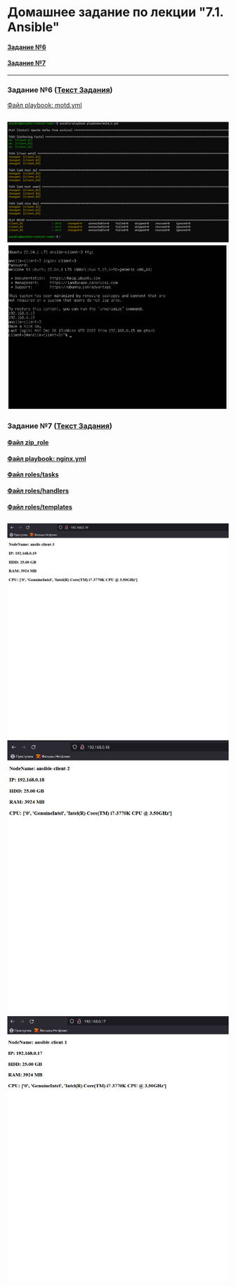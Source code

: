 # Домашнее задание по лекции "7.1. Ansible"

#### [Задание №6](#задание-6-текст-задания)
#### [Задание №7](#задание-7-текст-задания)


---

### Задание №6 ([Текст Задания](https://github.com/netology-code/sdvps-homeworks/blob/main/7-01.md#%D0%B7%D0%B0%D0%B4%D0%B0%D0%BD%D0%B8%D0%B5-6))

[Файл playbook: motd.yml](assets/ansible/hw-36/playbooks/motd.yml)

![](assets/images/hw-36/hw-36-6-1.png)
![](assets/images/hw-36/hw-36-6-2.png)
---

### Задание №7 ([Текст Задания](https://github.com/netology-code/sdvps-homeworks/blob/main/7-01.md#%D0%B7%D0%B0%D0%B4%D0%B0%D0%BD%D0%B8%D0%B5-7))

#### [Файл zip_role](assets/ansible/hw-36/playbooks/roles.zip)
#### [Файл playbook: nginx.yml](assets/ansible/hw-36/playbooks/nginx.yml)
#### [Файл roles/tasks](assets/ansible/hw-36/playbooks/roles/apache/tasks/main.yml)
#### [Файл roles/handlers](assets/ansible/hw-36/playbooks/roles/apache/handlers/main.yml)
#### [Файл roles/templates](assets/ansible/hw-36/playbooks/roles/apache/templates/index.html)

![](assets/images/hw-36/hw-36-7-1.png)
![](assets/images/hw-36/hw-36-7-2.png)
![](assets/images/hw-36/hw-36-7-3.png)
---